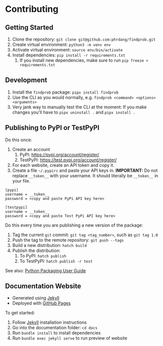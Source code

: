 # Contributing

## Getting Started

1. Clone the repository: `git clone git@github.com:phrdang/findprob.git`
2. Create virtual environment: `python3 -m venv env`
3. Activate virtual environment: `source env/bin/activate`
4. Install dependencies: `pip install -r requirements.txt`
    1. If you install new dependencies, make sure to run `pip freeze > requirements.txt`

## Development

1. Install the `findprob` package: `pipx install findprob`
2. Use the CLI as you would normally, e.g. `findprob <command> <options> <arguments>`
3. Very jank way to manually test the CLI at the moment: If you make changes you'll have to `pipx uninstall .` and `pipx install .`

## Publishing to PyPI or TestPyPI

Do this once:

1. Create an account
    1. PyPI: https://pypi.org/account/register/
    2. TestPyPI: https://test.pypi.org/account/register/
2. For each website, create an API token and copy it.
3. Create a file `~/.pypirc` and paste your API keys in. **IMPORTANT:** Do not replace `__token__` with your username. It should literally be `__token__` in your file.
```
[pypi]
username = __token__
password = <copy and paste PyPi API key here>

[testpypi]
username = __token__
password = <copy and paste Test PyPi API key here>
```

Do this every time you are publishing a new version of the package:

1. Tag the current `git` commit: `git tag <tag_number>`, such as `git tag 1.0`
2. Push the tag to the remote repository: `git push --tags`
3. Build a new distribution: `hatch build`
4. Publish the distribution:
    1. To PyPI: `hatch publish`
    2. To TestPyPI: `hatch publish -r test`

See also: [Python Packaging User Guide](https://packaging.python.org/en/latest/guides/distributing-packages-using-setuptools/#packaging-your-project)

## Documentation Website

- Generated using [Jekyll](https://jekyllrb.com/)
- Deployed with [GitHub Pages](https://pages.github.com/)

To get started:

1. Follow [Jekyll](https://jekyllrb.com/docs/) installation instructions
2. Go into the documentation folder: `cd docs`
3. Run `bundle install` to install dependencies
4. Run `bundle exec jekyll serve` to run preview of website
